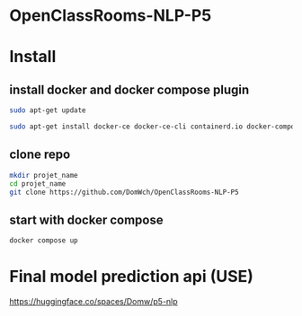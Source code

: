 # OpenClassRooms-NLP-P5

# Install

## install docker and docker compose plugin
```bash
sudo apt-get update

sudo apt-get install docker-ce docker-ce-cli containerd.io docker-compose-plugin
```
## clone repo
```bash
mkdir projet_name
cd projet_name
git clone https://github.com/DomWch/OpenClassRooms-NLP-P5
```
## start with docker compose
```bash
docker compose up
```

# Final model prediction api (USE)
https://huggingface.co/spaces/Domw/p5-nlp
